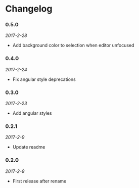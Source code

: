 # Changelog

### 0.5.0
*2017-2-28*
* Add background color to selection when editor unfocused

### 0.4.0
*2017-2-24*
* Fix angular style deprecations

### 0.3.0
*2017-2-23*
* Add angular styles

### 0.2.1
*2017-2-9*
* Update readme

### 0.2.0
*2017-2-9*
* First release after rename
